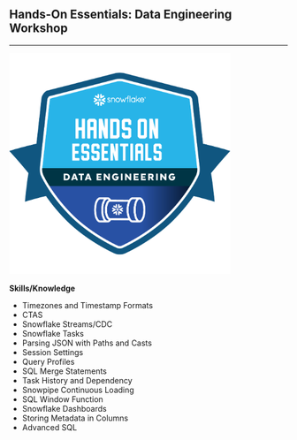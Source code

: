 ## Hands-On Essentials: Data Engineering Workshop

----

![](./images/badge-5.png)

**Skills/Knowledge**

- Timezones and Timestamp Formats
- CTAS
- Snowflake Streams/CDC
- Snowflake Tasks
- Parsing JSON with Paths and Casts
- Session Settings
- Query Profiles
- SQL Merge Statements
- Task History and Dependency
- Snowpipe Continuous Loading
- SQL Window Function
- Snowflake Dashboards
- Storing Metadata in Columns
- Advanced SQL
